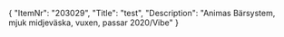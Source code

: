 {
  "ItemNr": "203029",
  "Title": "test",
  "Description": "Animas Bärsystem, mjuk midjeväska, vuxen, passar 2020/Vibe"
}